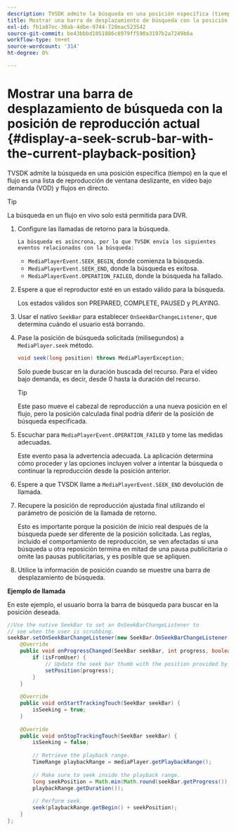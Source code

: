 ```yaml
---
description: TVSDK admite la búsqueda en una posición específica (tiempo) en la que el flujo es una lista de reproducción de ventana deslizante, en vídeo bajo demanda (VOD) y flujos en directo.
title: Mostrar una barra de desplazamiento de búsqueda con la posición de reproducción actual
exl-id: fb1a87ec-30ab-4dbe-9744-720eac523542
source-git-commit: be43bbbd1051886c8979ff590a3197b2a7249b6a
workflow-type: tm+mt
source-wordcount: '314'
ht-degree: 0%

---
```


# Mostrar una barra de desplazamiento de búsqueda con la posición de reproducción actual {#display-a-seek-scrub-bar-with-the-current-playback-position}

TVSDK admite la búsqueda en una posición específica (tiempo) en la que el flujo es una lista de reproducción de ventana deslizante, en vídeo bajo demanda (VOD) y flujos en directo.

>[!TIP]
>
>La búsqueda en un flujo en vivo solo está permitida para DVR.

1. Configure las llamadas de retorno para la búsqueda.

       La búsqueda es asíncrona, por lo que TVSDK envía los siguientes eventos relacionados con la búsqueda:
   
   * `MediaPlayerEvent.SEEK_BEGIN`, donde comienza la búsqueda.
   * `MediaPlayerEvent.SEEK_END`, donde la búsqueda es exitosa.
   * `MediaPlayerEvent.OPERATION_FAILED`, donde la búsqueda ha fallado.

1. Espere a que el reproductor esté en un estado válido para la búsqueda.

   Los estados válidos son PREPARED, COMPLETE, PAUSED y PLAYING.
1. Usar el nativo `SeekBar` para establecer `OnSeekBarChangeListener`, que determina cuándo el usuario está borrando.
1. Pase la posición de búsqueda solicitada (milisegundos) a `MediaPlayer.seek` método.

   ```java
   void seek(long position) throws MediaPlayerException;
   ```

   Solo puede buscar en la duración buscada del recurso. Para el vídeo bajo demanda, es decir, desde 0 hasta la duración del recurso.

   >[!TIP]
   >
   >Este paso mueve el cabezal de reproducción a una nueva posición en el flujo, pero la posición calculada final podría diferir de la posición de búsqueda especificada.

1. Escuchar para `MediaPlayerEvent.OPERATION_FAILED` y tome las medidas adecuadas.

   Este evento pasa la advertencia adecuada. La aplicación determina cómo proceder y las opciones incluyen volver a intentar la búsqueda o continuar la reproducción desde la posición anterior.

1. Espere a que TVSDK llame a `MediaPlayerEvent.SEEK_END` devolución de llamada.
1. Recupere la posición de reproducción ajustada final utilizando el parámetro de posición de la llamada de retorno.

   Esto es importante porque la posición de inicio real después de la búsqueda puede ser diferente de la posición solicitada. Las reglas, incluido el comportamiento de reproducción, se ven afectadas si una búsqueda u otra reposición termina en mitad de una pausa publicitaria o omite las pausas publicitarias, y es posible que se apliquen.

1. Utilice la información de posición cuando se muestre una barra de desplazamiento de búsqueda.

<!--<a id="example_EEB73818260C43C8B5AE12BA68548AB7"></a>-->

**Ejemplo de llamada**

En este ejemplo, el usuario borra la barra de búsqueda para buscar en la posición deseada.

```java
//Use the native SeekBar to set an OnSeekBarChangeListener to 
// see when the user is scrubbing. 
seekBar.setOnSeekBarChangeListener(new SeekBar.OnSeekBarChangeListener() { 
    @Override 
    public void onProgressChanged(SeekBar seekBar, int progress, boolean isFromUser) { 
        if (isFromUser) { 
            // Update the seek bar thumb with the position provided by the user. 
            setPosition(progress); 
        } 
    } 
 
    @Override 
    public void onStartTrackingTouch(SeekBar seekBar) { 
        isSeeking = true; 
    } 
 
    @Override 
    public void onStopTrackingTouch(SeekBar seekBar) { 
        isSeeking = false; 
 
        // Retrieve the playback range. 
        TimeRange playbackRange = mediaPlayer.getPlaybackRange(); 
 
        // Make sure to seek inside the playback range. 
        long seekPosition = Math.min(Math.round(seekBar.getProgress()), 
        playbackRange.getDuration()); 
     
        // Perform seek. 
        seek(playbackRange.getBegin() + seekPosition); 
    } 
}; 
```

